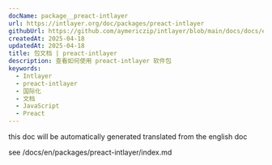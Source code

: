 ```yaml
---
docName: package__preact-intlayer
url: https://intlayer.org/doc/packages/preact-intlayer
githubUrl: https://github.com/aymericzip/intlayer/blob/main/docs/docs/en/packages/preact-intlayer/index.md
createdAt: 2025-04-18
updatedAt: 2025-04-18
title: 包文档 | preact-intlayer
description: 查看如何使用 preact-intlayer 软件包
keywords:
  - Intlayer
  - preact-intlayer
  - 国际化
  - 文档
  - JavaScript
  - Preact
---
```


this doc will be automatically generated translated from the english doc

see /docs/en/packages/preact-intlayer/index.md
